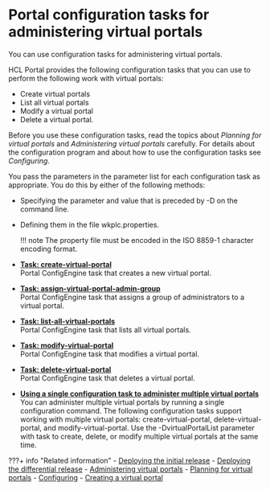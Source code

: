 # Portal configuration tasks for administering virtual portals

You can use configuration tasks for administering virtual portals.

HCL Portal provides the following configuration tasks that you can use to perform the following work with virtual portals:

-   Create virtual portals
-   List all virtual portals
-   Modify a virtual portal
-   Delete a virtual portal.

Before you use these configuration tasks, read the topics about *Planning for virtual portals* and *Administering virtual portals* carefully. For details about the configuration program and about how to use the configuration tasks see *Configuring*.

You pass the parameters in the parameter list for each configuration task as appropriate. You do this by either of the following methods:

-   Specifying the parameter and value that is preceded by -D on the command line.
-   Defining them in the file wkplc.properties.

    !!! note
        The property file must be encoded in the ISO 8859-1 character encoding format.


-   **[Task: create-virtual-portal](advp_cfgtsk_create.md)**  
Portal ConfigEngine task that creates a new virtual portal.
-   **[Task: assign-virtual-portal-admin-group](advp_cfgtsk_assign_adm.md)**  
Portal ConfigEngine task that assigns a group of administrators to a virtual portal.
-   **[Task: list-all-virtual-portals](advp_cfgtsk_list.md)**  
Portal ConfigEngine task that lists all virtual portals.
-   **[Task: modify-virtual-portal](advp_cfgtsk_modify.md)**  
Portal ConfigEngine task that modifies a virtual portal.
-   **[Task: delete-virtual-portal](advp_cfgtsk_delete.md)**  
Portal ConfigEngine task that deletes a virtual portal.
-   **[Using a single configuration task to administer multiple virtual portals](advp_cfgtsk_single.md)**  
You can administer multiple virtual portals by running a single configuration command. The following configuration tasks support working with multiple virtual portals: create-virtual-portal, delete-virtual-portal, and modify-virtual-portal. Use the -DvirtualPortalList parameter with task to create, delete, or modify multiple virtual portals at the same time.


???+ info "Related information"
    - [Deploying the initial release](../../../../../deployment/manage/staging_to_production/creating_deploying_initial_release/dep_deploy.md)
    - [Deploying the differential release](../../../../../deployment/manage/staging_to_production/creating_deploying_diff_release/index.md)
    - [Administering virtual portals](../../../adm_vp_task/index.md)
    - [Planning for virtual portals](../../../vp_planning/index.md)
    - [Configuring](../../../../search/manage_search/search_collection/creating_content_source/configuring.md)
    - [Creating a virtual portal](../../../mng_vp/h_virtual_create.md)

